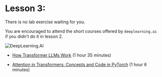 # Lesson 3:

There is no lab exercise waiting for you.

You are encouraged to attend the short courses offered by `deeplearning.ai` if you didn't do it in lesson 2.

<img src="https://learn.deeplearning.ai/assets/dlai-logo.png" width="auto" alt="DeepLearning.AI"/>

- [How Transformer LLMs Work](https://www.deeplearning.ai/short-courses/how-transformer-llms-work/) (1 hour 35 minutes)

- [Attention in Transformers: Concepts and Code in PyTorch](https://www.deeplearning.ai/short-courses/attention-in-transformers-concepts-and-code-in-pytorch/) (1 hour 6 minutes)
